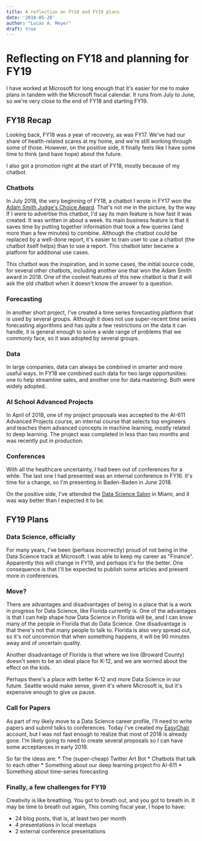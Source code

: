 ```yaml
---
title: A reflection on FY18 and FY19 plans
date: '2018-05-28'
author: "Lucas A. Meyer"
draft: true
---
```


# Reflecting on FY18 and planning for FY19

I have worked at Microsoft for long enough that it's easier for me to make plans in tandem with the Microsoft fiscal calendar. It runs from July to June, so we're very close to the end of FY18 and starting FY19.

## FY18 Recap

Looking back, FY18 was a year of recovery, as was FY17. We've had our share of health-related scares at my home, and we're still working through some of those. However, on the positive side, it finally feels like I have some time to think (and have hope) about the future. 

I also got a promotion right at the start of FY18, mostly because of my chatbot.

### Chatbots

In July 2018, the very beginning of FY18, a chatbot I wrote in FY17 won the [Adam Smith Judge's Choice Award](http://treasurytoday.com/adamsmith/2017/winners/jc-winner-microsoft). That's not me in the picture, by the way If I were to advertise this chatbot, I'd say its main feature is how fast it was created. It was written in about a week. Its main business feature is that it saves time by putting together information that took a few queries (and more than a few minutes) to combine. Although the chatbot could be replaced by a well-done report, it's easier to train user to use a chatbot (the chatbot itself helps) than to use a report. This chatbot later became a platform for additional use cases.

This chatbot was the inspiration, and in some cases, the initial source code, for several other chatbots, including another one that won the Adam Smith award in 2018. One of the coolest features of this new chatbot is that it will ask the old chatbot when it doesn't know the answer to a question.

### Forecasting

In another short project, I've created a time series forecasting platform that is used by several groups. Although it does not use super-recent time series forecasting algorithms and has quite a few restrictions on the data it can handle, it is general enough to solve a wide range of problems that we commonly face, so it was adopted by several groups.

### Data

In large companies, data can always be combined in smarter and more useful ways. In FY18 we combined such data for two large opportunities: one to help streamline sales, and another one for data mastering. Both were widely adopted.

### AI School Advanced Projects

In April of 2018, one of my project proposals was accepted to the AI-611 Advanced Projects course, an internal course that selects top engineers and teaches them advanced concepts in machine learning, mostly related to deep learning. The project was completed in less than two months and was recently put in production.

### Conferences

With all the healthcare uncertainty, I had been out of conferences for a while. The last one I had presented was an internal conference in FY16. It's time for a change, so I'm presenting in Baden-Baden in June 2018.

On the positive side, I've attended the [Data Science Salon](https://datascience.salon/miami11-18/) in Miami, and it was way better than I expected it to be.

## FY19 Plans

### Data Science, officially

For many years, I've been (perhaos incorrectly) proud of not being in the Data Science track at Microsoft. I was able to keep my career as "Finance". Apparently this will change in FY19, and perhaps it's for the better. One consequence is that I'll be expected to publish some articles and present more in conferences.

### Move?

There are advantages and disadvantages of being in a place that is a work in progress for Data Science, like Florida currently is. One of the advantages is that I can help shape how Data Science in Florida will be, and I can know many of the people in Florida that do Data Science. One disadvantage is that there's not that many people to talk to. Florida is also very spread out, so it's not uncommon that when something happens, it will be 90 minutes away and of uncertain quality.

Another disadvantage of Florida is that where we live (Broward County) doesn't seem to be an ideal place for K-12, and we are worried about the effect on the kids. 

Perhaps there's a place with better K-12 and more Data Science in our future. Seattle would make sense, given it's where Microsoft is, but it's expensive enough to give us pause.

### Call for Papers

As part of my likely move to a Data Science career profile, I'll need to write papers and submit talks to conferences. Today I've created my [EasyChair](http://easychair.org) account, but I was not fast enough to realize that most of 2018 is already gone. I'm likely going to need to create several proposals so I can have some acceptances in early 2019.

So far the ideas are:
    * The (super-cheap) Twitter Art Bot
    * Chatbots that talk to each other
    * Something about our deep learning project fro AI-611
    * Something about time-series forecasting
    
### Finally, a few challenges for FY19

Creativity is like breathing. You got to breath out, and you got to breath in. It may be time to breath out again, This coming fiscal year, I hope to have:

* 24 blog posts, that is, at least two per month
* 4 presentations in local meetups
* 2 external conference presentations
